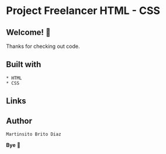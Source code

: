 # Project Freelancer HTML - CSS

## Welcome! 👋

Thanks for checking out code.

## Built with
    * HTML
    * CSS

## Links


## Author

    Martinsito Brito Diaz

**Bye** 🚀
